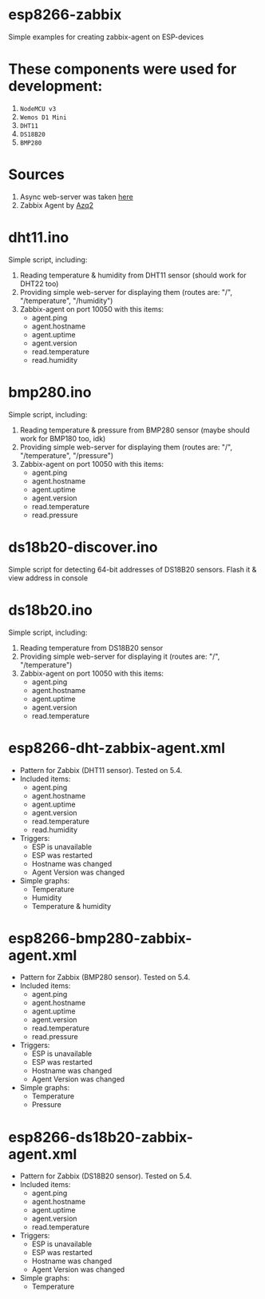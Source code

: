 # esp8266-zabbix
Simple examples for creating zabbix-agent on ESP-devices

# These components were used for development:

1) `NodeMCU v3`
2) `Wemos D1 Mini`
3) `DHT11`
4) `DS18B20`
5) `BMP280`

# Sources
1) Async web-server was taken [here](https://randomnerdtutorials.com/esp8266-dht11dht22-temperature-and-humidity-web-server-with-arduino-ide/)
2) Zabbix Agent by [Azq2](https://github.com/Azq2)

# dht11.ino
Simple script, including:
1) Reading temperature & humidity from DHT11 sensor (should work for DHT22 too)
2) Providing simple web-server for displaying them (routes are: "/", "/temperature", "/humidity")
3) Zabbix-agent on port 10050 with this items:
    - agent.ping
    - agent.hostname
    - agent.uptime
    - agent.version
    - read.temperature
    - read.humidity

# bmp280.ino
Simple script, including:
1) Reading temperature & pressure from BMP280 sensor (maybe should work for BMP180 too, idk)
2) Providing simple web-server for displaying them (routes are: "/", "/temperature", "/pressure")
3) Zabbix-agent on port 10050 with this items:
    - agent.ping
    - agent.hostname
    - agent.uptime
    - agent.version
    - read.temperature
    - read.pressure

# ds18b20-discover.ino
Simple script for detecting 64-bit addresses of DS18B20 sensors. Flash it & view address in console

# ds18b20.ino
Simple script, including:
1) Reading temperature from DS18B20 sensor
2) Providing simple web-server for displaying it (routes are: "/", "/temperature")
3) Zabbix-agent on port 10050 with this items:
    - agent.ping
    - agent.hostname
    - agent.uptime
    - agent.version
    - read.temperature

# esp8266-dht-zabbix-agent.xml

* Pattern for Zabbix (DHT11 sensor). Tested on 5.4. 
* Included items:
    - agent.ping
    - agent.hostname
    - agent.uptime
    - agent.version
    - read.temperature
    - read.humidity
* Triggers:
    - ESP is unavailable
    - ESP was restarted
    - Hostname was changed
    - Agent Version was changed
* Simple graphs:
    - Temperature
    - Humidity
    - Temperature & humidity

# esp8266-bmp280-zabbix-agent.xml

* Pattern for Zabbix (BMP280 sensor). Tested on 5.4. 
* Included items:
    - agent.ping
    - agent.hostname
    - agent.uptime
    - agent.version
    - read.temperature
    - read.pressure
* Triggers:
    - ESP is unavailable
    - ESP was restarted
    - Hostname was changed
    - Agent Version was changed
* Simple graphs:
    - Temperature
    - Pressure
    
# esp8266-ds18b20-zabbix-agent.xml

* Pattern for Zabbix (DS18B20 sensor). Tested on 5.4. 
* Included items:
    - agent.ping
    - agent.hostname
    - agent.uptime
    - agent.version
    - read.temperature
* Triggers:
    - ESP is unavailable
    - ESP was restarted
    - Hostname was changed
    - Agent Version was changed
* Simple graphs:
    - Temperature
